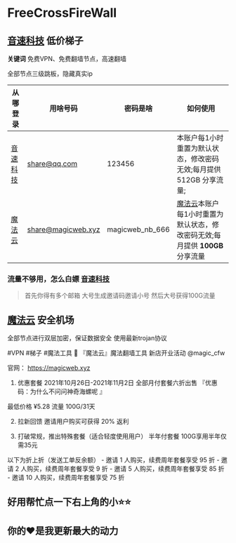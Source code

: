 # FreeCrossFireWall

## [音速科技](https://niubi.ilaosiji.xyz/) 低价梯子


 **关键词** 免费VPN、免费翻墙节点，高速翻墙

全部节点三级跳板，隐藏真实ip

|从哪登录|用啥号码|密码是啥|如何使用
|--|--|--|--|
|[音速科技](https://niubi.ilaosiji.xyz/)| share@qq.com | 123456 | 本账户每1小时重置为默认状态，修改密码无效;每月提供 512GB 分享流量; |
| [魔法云](https://magicweb.xyz) | share@magicweb.xyz | magicweb_nb_666 | [魔法云](https://magicweb.xyz)本账户每1小时重置为默认状态，修改密码无效;每月提供 **100GB** 分享流量 |

### 流量不够用，怎么白嫖 [音速科技](https://niubi.ilaosiji.xyz/)
> 首先你得有多个邮箱
> 大号生成邀请码邀请小号
> 然后大号获得100G流量

## [魔法云](https://magicweb.xyz/) 安全机场
全部节点进行双层加密，保证数据安全
使用最新trojan协议

#VPN #梯子 #魔法工具 
🎉 『魔法云』魔法翻墙工具 新店开业活动 @magic_cfw

官网： https://magicweb.xyz

1. 优惠套餐
2021年10月26日-2021年11月2日 
全部月付套餐六折出售 『优惠码：为什么不问问神奇海螺呢 』

最低价格 ¥5.28
流量 100G/31天

2. 拉新回馈
邀请用户购买可获得 20% 返利

3. 打破常规，推出特殊套餐（适合轻度使用用户）
半年付套餐 100G享用半年仅需35元


以下为折上折（发送工单反余额）
    - 邀请 1 人购买，续费周年套餐享受 95 折
    - 邀请 2 人购买，续费周年套餐享受 9 折
    - 邀请 5 人购买，续费周年套餐享受 85 折
    - 邀请 10 人购买，续费周年套餐享受 75 折

## 好用帮忙点一下右上角的小⭐⭐
## 你的♥是我更新最大的动力
